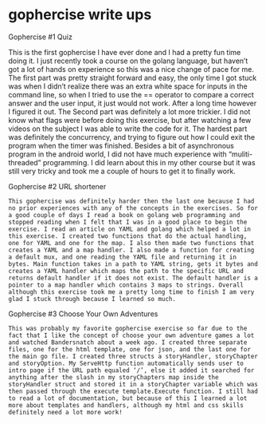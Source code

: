 # gophercise write ups 
Gophercise #1 Quiz

This is the first gophercise I have ever done and I had a pretty fun time doing it. I just recently took a course on the golang language, but haven’t got a lot of hands on experience so this was a nice change of pace for me. The first part was pretty straight forward and easy, the only time I got stuck was when I didn’t realize there was an extra white space for inputs in the command line, so when I tried to use the == operator to compare a correct answer and the user input, it just would not work. After a long time however I figured it out. The Second part was definitely a lot more trickier. I did not know what flags were before doing this exercise, but after watching a few videos on the subject I was able to write the code for it. The hardest part was definitely the concurrency, and trying to figure out how I could exit the program when the timer was finished. Besides a bit of asynchronous program in the android world, I did not have much experience with “muliti-threaded” programming. I did learn about this in my other course but it was still very tricky and took me a couple of hours to get it to finally work.


Gophercise #2 URL shortener 

	This gophercise was definitely harder then the last one because I had no prior experiences with any of the concepts in the exercises. So for a good couple of days I read a book on golang web programming and stopped reading when I felt that I was in a good place to begin the exercise. I read an article on YAML and golang which helped a lot in this exercise. I created two functions that do the actual handling, one for YAML and one for the map. I also then made two functions that creates a YAML and a map handler. I also made a function for creating a default mux, and one reading the YAML file and returning it in bytes. Main function takes in a path to YAML string, gets it bytes and creates a YAML handler which maps the path to the specific URL and returns default handler if it does not exist. The default handler is a pointer to a map handler which contains 3 maps to strings. Overall although this exercise took me a pretty long time to finish I am very glad I stuck through because I learned so much.


Gophercise #3 Choose Your Own Adventures

	This was probably my favorite gophercise exercise so far due to the fact that I like the concept of choose your own adventure games a lot and watched Bandersnatch about a week ago. I created three separate files, one for the html template, one for json, and the last one for the main go file. I created three structs a storyHandler, storyChapter and storyOption. My ServeHttp function automatically sends user to intro page if the URL path equaled ‘/’, else it added it searched for anything after the slash in my storyChapters map inside the storyHandler struct and stored it in a storyChapter variable which was then passed through the execute template.Execute function. I still had to read a lot of documentation, but because of this I learned a lot more about templates and handlers, although my html and css skills definitely need a lot more work!


